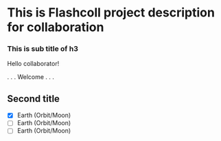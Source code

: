 # This is Flashcoll project description for collaboration

### This is sub title of h3

Hello collaborator!

. . . Welcome . . . 

## Second title

- [x] Earth (Orbit/Moon)
- [ ] Earth (Orbit/Moon)
- [ ] Earth (Orbit/Moon)
